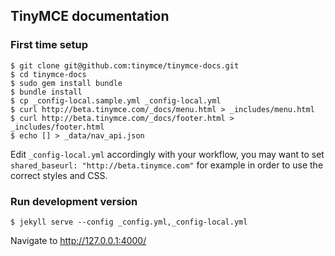 ## TinyMCE documentation

### First time setup

    $ git clone git@github.com:tinymce/tinymce-docs.git
    $ cd tinymce-docs
    $ sudo gem install bundle
    $ bundle install
    $ cp _config-local.sample.yml _config-local.yml
    $ curl http://beta.tinymce.com/_docs/menu.html > _includes/menu.html
    $ curl http://beta.tinymce.com/_docs/footer.html > _includes/footer.html
    $ echo [] > _data/nav_api.json

Edit `_config-local.yml` accordingly with your workflow, you may want to set `shared_baseurl: "http://beta.tinymce.com"` for example in order to use the correct styles and CSS.

### Run development version

    $ jekyll serve --config _config.yml,_config-local.yml

Navigate to http://127.0.0.1:4000/
